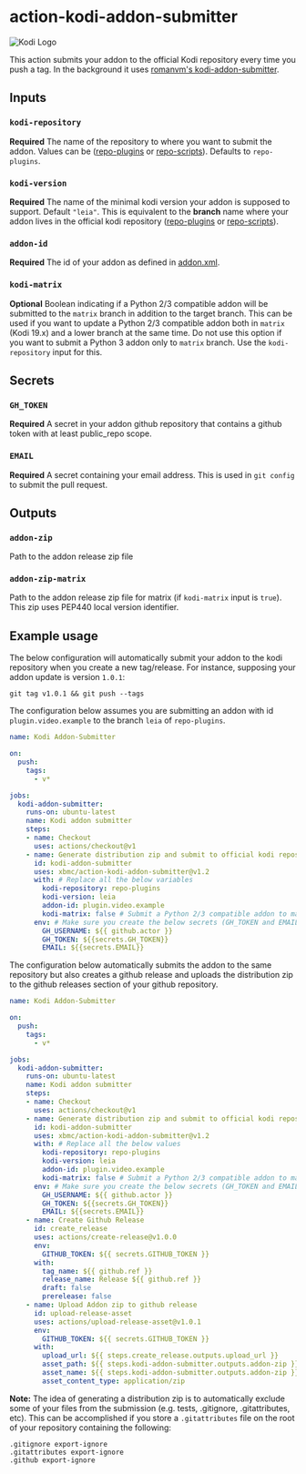 # action-kodi-addon-submitter

![Kodi Logo](https://github.com/xbmc/xbmc/raw/master/docs/resources/banner_slim.png)

This action submits your addon to the official Kodi repository every time you push a tag. In the background it uses [romanvm's kodi-addon-submitter](https://github.com/romanvm/kodi-addon-submitter).

## Inputs

### `kodi-repository`

**Required** The name of the repository to where you want to submit the addon. Values can be ([repo-plugins](https://github.com/xbmc/repo-plugins) or [repo-scripts](https://github.com/xbmc/repo-scripts)). Defaults to `repo-plugins`.

### `kodi-version`

**Required** The name of the minimal kodi version your addon is supposed to support. Default `"leia"`.
This is equivalent to the **branch** name where your addon lives in the official kodi repository ([repo-plugins](https://github.com/xbmc/repo-plugins/branches) or [repo-scripts](https://github.com/xbmc/repo-scripts/branches)).

### `addon-id`

**Required** The id of your addon as defined in [addon.xml](https://kodi.wiki/view/Addon.xml).

### `kodi-matrix`

**Optional** Boolean indicating if a Python 2/3 compatible addon will be submitted to the `matrix` branch in addition to the target branch. This can be used if you want to update a Python 2/3 compatible addon both in `matrix` (Kodi 19.x) and a lower branch at the same time. Do not use this option if you want to submit a Python 3 addon only to `matrix` branch. Use the `kodi-repository` input for this.

## Secrets

### `GH_TOKEN`

**Required** A secret in your addon github repository that contains a github token with at least public_repo scope.

### `EMAIL`

**Required** A secret containing your email address. This is used in `git config` to submit the pull request.

## Outputs

### `addon-zip`

Path to the addon release zip file

### `addon-zip-matrix`

Path to the addon release zip file for matrix (if `kodi-matrix` input is `true`). This zip uses PEP440 local version identifier.

## Example usage

The below configuration will automatically submit your addon to the kodi repository when you create a new tag/release. For instance, supposing your addon update is version `1.0.1`:

`git tag v1.0.1 && git push --tags`

The configuration below assumes you are submitting an addon with id `plugin.video.example` to the branch `leia` of `repo-plugins`.

```yaml
name: Kodi Addon-Submitter

on:
  push:
    tags:
      - v*

jobs:
  kodi-addon-submitter:
    runs-on: ubuntu-latest
    name: Kodi addon submitter
    steps:
    - name: Checkout
      uses: actions/checkout@v1
    - name: Generate distribution zip and submit to official kodi repository
      id: kodi-addon-submitter
      uses: xbmc/action-kodi-addon-submitter@v1.2
      with: # Replace all the below variables
        kodi-repository: repo-plugins
        kodi-version: leia
        addon-id: plugin.video.example
        kodi-matrix: false # Submit a Python 2/3 compatible addon to matrix branch in addition to the target branch
      env: # Make sure you create the below secrets (GH_TOKEN and EMAIL)
        GH_USERNAME: ${{ github.actor }}
        GH_TOKEN: ${{secrets.GH_TOKEN}}
        EMAIL: ${{secrets.EMAIL}}
```

The configuration below automatically submits the addon to the same repository but also creates a github release and uploads the distribution zip to the github releases section of your github repository.


```yaml
name: Kodi Addon-Submitter

on:
  push:
    tags:
      - v*

jobs:
  kodi-addon-submitter:
    runs-on: ubuntu-latest
    name: Kodi addon submitter
    steps:
    - name: Checkout
      uses: actions/checkout@v1
    - name: Generate distribution zip and submit to official kodi repository
      id: kodi-addon-submitter
      uses: xbmc/action-kodi-addon-submitter@v1.2
      with: # Replace all the below values
        kodi-repository: repo-plugins
        kodi-version: leia
        addon-id: plugin.video.example
        kodi-matrix: false # Submit a Python 2/3 compatible addon to matrix branch in addition to the target branch
      env: # Make sure you create the below secrets (GH_TOKEN and EMAIL)
        GH_USERNAME: ${{ github.actor }}
        GH_TOKEN: ${{secrets.GH_TOKEN}}
        EMAIL: ${{secrets.EMAIL}}
    - name: Create Github Release
      id: create_release
      uses: actions/create-release@v1.0.0
      env:
        GITHUB_TOKEN: ${{ secrets.GITHUB_TOKEN }}
      with:
        tag_name: ${{ github.ref }}
        release_name: Release ${{ github.ref }}
        draft: false
        prerelease: false
    - name: Upload Addon zip to github release
      id: upload-release-asset
      uses: actions/upload-release-asset@v1.0.1
      env:
        GITHUB_TOKEN: ${{ secrets.GITHUB_TOKEN }}
      with:
        upload_url: ${{ steps.create_release.outputs.upload_url }}
        asset_path: ${{ steps.kodi-addon-submitter.outputs.addon-zip }}
        asset_name: ${{ steps.kodi-addon-submitter.outputs.addon-zip }}
        asset_content_type: application/zip

```

**Note:** The idea of generating a distribution zip is to automatically exclude some of your files from the submission (e.g. tests, .gitignore, .gitattributes, etc). This can be accomplished if you store a `.gitattributes` file on the root of your repository containing the following:

```
.gitignore export-ignore
.gitattributes export-ignore
.github export-ignore
```
